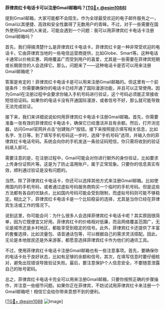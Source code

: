 **菲律宾红卡电话卡可以注册Gmail邮箱吗？[[TG💪+ @esim1088](https://t.me/s/esim1088)]**

提到Gmail邮箱，大家可能都不会陌生。作为全球最受欢迎的电子邮件服务之一，Gmail以其便捷、高效和安全性赢得了无数用户的青睐。不过，对于一些需要在国外使用Gmail的人来说，可能会遇到一个问题：我可以用菲律宾红卡电话卡注册Gmail邮箱吗？

首先，我们得搞清楚什么是菲律宾红卡电话卡。菲律宾红卡是一种非常受欢迎的电话卡，它由菲律宾当地的一些电信运营商提供，比如Globe、Smart等。这种电话卡通常以价格实惠、网络覆盖广而受到用户的喜爱，尤其是一些需要在菲律宾短期或长期居住的人会选择它。那么，问题来了——这种电话卡是否可以用来注册Gmail邮箱呢？

答案是肯定的！菲律宾红卡电话卡是可以用来注册Gmail邮箱的。但这里有一个前提条件：你需要确保你的电话卡已经开通了国际漫游功能，并且可以正常使用。因为Gmail在注册过程中会要求你输入手机号码进行验证，这个号码必须能正常接收短信验证码。如果你的电话卡没有开通国际漫游，或者信号不好，那么就可能导致无法完成验证。

接下来，我们来详细说说如何用菲律宾红卡电话卡注册Gmail邮箱。首先，你需要准备一张有效的菲律宾红卡电话卡，确保它已经激活并且有余额。然后，打开浏览器，访问Gmail官网并点击“创建账户”按钮。接下来按照提示填写相关信息，比如名字、生日等。到了填写手机号码这一步时，选择“手机号码”选项，并输入你的菲律宾红卡电话号码。系统会向你的手机发送一条验证码短信，你只需将收到的验证码填入即可。

需要注意的是，在注册过程中，Gmail可能会对你进行额外的身份验证，比如要求上传身份证照片等。这是为了防止滥用账户，属于正常现象。只要你的信息真实有效，顺利通过验证是没有问题的。

当然，除了菲律宾红卡电话卡，你还可以选择其他方式来注册Gmail邮箱。比如使用国内的手机号码，或者通过虚拟号码服务商购买一个临时的手机号码。但是这些方法都有各自的优缺点，比如国内号码可能会受到限制，而虚拟号码则可能不够稳定。相比之下，菲律宾红卡电话卡是一个比较稳妥的选择，尤其是当你已经在菲律宾生活或工作的情况下。

说到这里，你可能会问：为什么很多人会选择菲律宾红卡电话卡呢？其实原因很简单，因为它既便宜又好用。菲律宾红卡的价格相对低廉，而且网络覆盖范围广，无论是城市还是乡村地区，都能享受到稳定的信号。此外，菲律宾红卡还提供了丰富的套餐选择，比如流量包、语音通话包等，可以根据自己的需求灵活搭配。因此，无论是本地居民还是外来游客，都愿意选择菲律宾红卡作为他们的通讯工具。

不过，使用菲律宾红卡电话卡注册Gmail邮箱也有一些注意事项。首先，要确保你的电话卡处于良好状态，比如有足够的余额和信号。其次，在填写信息时要仔细核对，避免出现错误导致验证失败。最后，要注意保护个人信息安全，不要随意泄露自己的账号密码。

总之，菲律宾红卡电话卡完全可以用来注册Gmail邮箱，只要你按照正确的步骤操作，并注意一些细节问题。如果你正在菲律宾，不妨试试用菲律宾红卡来注册一个Gmail邮箱吧！相信它会给你带来意想不到的便利。

[[TG💪+ @esim1088](https://t.me/s/esim1088) ![Image](https://i.postimg.cc/4NQfJmqS/Snipaste-2025-05-13-00-14-12.png)]